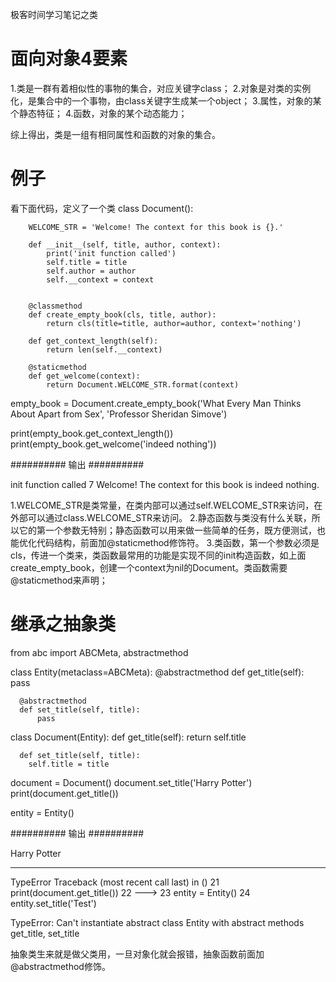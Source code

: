 极客时间学习笔记之类

# 面向对象4要素
1.类是一群有着相似性的事物的集合，对应关键字class；
2.对象是对类的实例化，是集合中的一个事物，由class关键字生成某一个object；
3.属性，对象的某个静态特征；
4.函数，对象的某个动态能力；

综上得出，类是一组有相同属性和函数的对象的集合。

# 例子
看下面代码，定义了一个类
class Document():

        WELCOME_STR = 'Welcome! The context for this book is {}.'

        def __init__(self, title, author, context):
            print('init function called')
            self.title = title
            self.author = author
            self.__context = context


        @classmethod
        def create_empty_book(cls, title, author):
            return cls(title=title, author=author, context='nothing')

        def get_context_length(self):
            return len(self.__context)

        @staticmethod
        def get_welcome(context):
            return Document.WELCOME_STR.format(context)


empty_book = Document.create_empty_book('What Every Man Thinks About Apart from Sex', 'Professor Sheridan Simove')


print(empty_book.get_context_length())
print(empty_book.get_welcome('indeed nothing'))

########## 输出 ##########

init function called
7
Welcome! The context for this book is indeed nothing.


1.WELCOME_STR是类常量，在类内部可以通过self.WELCOME_STR来访问，在外部可以通过class.WELCOME_STR来访问。
2.静态函数与类没有什么关联，所以它的第一个参数无特别；静态函数可以用来做一些简单的任务，既方便测试，也能优化代码结构，前面加@staticmethod修饰符。
3.类函数，第一个参数必须是cls，传进一个类来，类函数最常用的功能是实现不同的init构造函数，如上面create_empty_book，创建一个context为nil的Document。类函数需要@staticmethod来声明；

# 继承之抽象类
from abc import ABCMeta, abstractmethod

class Entity(metaclass=ABCMeta):
        @abstractmethod
        def get_title(self):
                pass

      @abstractmethod
      def set_title(self, title):
          pass

class Document(Entity):
        def get_title(self):
            return self.title

      def set_title(self, title):
        self.title = title

document = Document()
document.set_title('Harry Potter')
print(document.get_title())

entity = Entity()

########## 输出 ##########

Harry Potter

---------------------------------------------------------------------------
TypeError                                 Traceback (most recent call last)
<ipython-input-7-266b2aa47bad> in <module>()
21 print(document.get_title())
22 
---> 23 entity = Entity()
24 entity.set_title('Test')

TypeError: Can't instantiate abstract class Entity with abstract methods get_title, set_title

抽象类生来就是做父类用，一旦对象化就会报错，抽象函数前面加@abstractmethod修饰。



